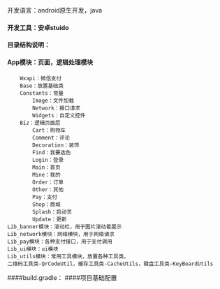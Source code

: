 开发语言：android原生开发，java

#### 开发工具：安卓stuido

#### 目录结构说明：

#### App模块：页面，逻辑处理模块
        Wxapi：微信支付
        Base：放置基础类
        Constants：常量
            Image：文件加载
            Network：接口请求
            Widgets：自定义控件
        Biz：逻辑页面层
            Cart：购物车
            Comment：评论
            Decoration：装饰
            Find：我要选色
            Login：登录
            Main：首页
            Mine：我的
            Order：订单
            Other：其他
            Pay：支付
            Shop：商城
            Splash：启动页
            Update：更新
    Lib_banner模块：滚动栏，用于图片滚动着展示
    Lib_network模块：网络模块，用于网络请求
    Lib_pay模块：各种支付接口，用于支付调用
    Lib_ui模块：ui模块
    Lib_utils模块：常用工具模块，放置各种工具类，
    二维码工具类-QrCodeUtil，缓存工具类-CacheUtils，键盘工具类-KeyBoardUtils
####build.gradle：
####项目基础配置


